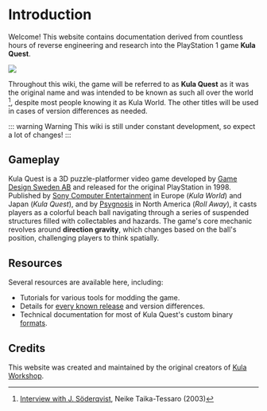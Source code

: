 <script setup>
import { VPTeamMembers } from 'vitepress/theme'

const members = [
  {
    avatar: 'https://avatars.githubusercontent.com/u/55664707?v=4',
    name: 'SaturnKai',
    title: 'Creator',
    links: [
      { icon: 'github', link: 'https://github.com/saturnKai/' },
      { icon: 'youtube', link: 'https://youtube.com/@saturnkai' }
    ]
  },
  {
    avatar: 'https://avatars.githubusercontent.com/u/32149826?v=4',
    name: 'Murphy',
    title: 'Contributor',
    links: [
      { icon: 'github', link: 'https://github.com/murphy28/' },
      { icon: 'youtube', link: 'https://www.youtube.com/channel/UCXcBRZT1GL92RR9oQGBJgNA' }
    ]
  }
]
</script>

# Introduction

Welcome! This website contains documentation derived from countless hours of reverse engineering and research into the PlayStation 1 game **Kula Quest**.

![](/images/render.png)

Throughout this wiki, the game will be referred to as **Kula Quest** as it was the original name and was intended to be known as such all over the world [^1], despite most people knowing it as Kula World.
The other titles will be used in cases of version differences as needed.

::: warning Warning
This wiki is still under constant development, so expect a lot of changes!
:::

## Gameplay

Kula Quest is a 3D puzzle-platformer video game developed by [Game Design Sweden AB](https://en.wikipedia.org/wiki/Netbabyworld) and released for the original PlayStation in 1998.
Published by [Sony Computer Entertainment](https://en.wikipedia.org/wiki/Sony_Interactive_Entertainment) in Europe (_Kula World_) and Japan (_Kula Quest_), and by [Psygnosis](https://en.wikipedia.org/wiki/Psygnosis) in North America (_Roll Away_), it casts players as a colorful beach ball navigating through a series of suspended structures filled with collectables and hazards.
The game's core mechanic revolves around **direction gravity**, which changes based on the ball's position, challenging players to think spatially.

## Resources

Several resources are available here, including:

- Tutorials for various tools for modding the game.
- Details for [every known release](/content/releases) and version differences.
- Technical documentation for most of Kula Quest's custom binary [formats](/formats).

## Credits

This website was created and maintained by the original creators of [Kula Workshop](https://www.kulaworkshop.net/).

<VPTeamMembers size="small" :members="members" />

[^1]: [Interview with J. Söderqvist](https://kulaquest.pinkgothic.com/storybehind.html#q02), Neike Taika-Tessaro (2003)
